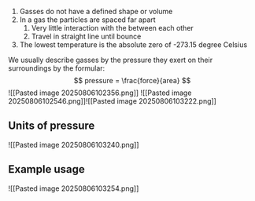 1. Gasses do not have a defined shape or volume
2. In a gas the particles are spaced far apart
	1. Very little interaction with the between each other
	2. Travel in straight line until bounce
3. The lowest temperature is the absolute zero of -273.15 degree Celsius 

We usually describe gasses by the pressure they exert on their surroundings by the formular:
$$
pressure = \frac{force}{area}
$$
![[Pasted image 20250806102356.png]]
![[Pasted image 20250806102546.png]]![[Pasted image 20250806103222.png]]

## Units of pressure
![[Pasted image 20250806103240.png]]

## Example usage
![[Pasted image 20250806103254.png]]
